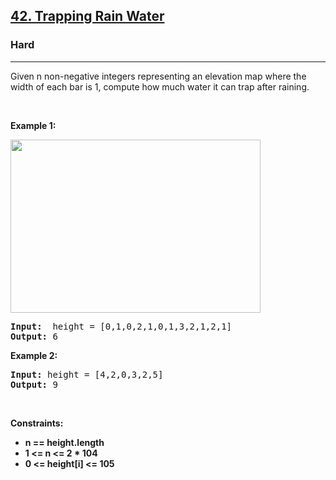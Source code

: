 <h2><a href="https://leetcode.com/problems/trapping-rain-water/">42. Trapping Rain Water</a></h2><h3>Hard</h3><hr><div>

<p>Given n non-negative integers representing an elevation map where the width of each bar is 1, compute how much water it can trap after raining.</p>

<p>&nbsp;</p>
<p><strong>Example 1:</strong></p>
<img alt="" src="https://assets.leetcode.com/uploads/2018/10/22/rainwatertrap.png" style="width: 400px; height: 277px;">
<pre><strong>Input:</strong>  height = [0,1,0,2,1,0,1,3,2,1,2,1]
<strong>Output:</strong> 6
</pre>

<p><strong>Example 2:</strong></p>

<pre><strong>Input:</strong> height = [4,2,0,3,2,5]
<strong>Output:</strong> 9
</pre>

<p>&nbsp;</p>
<p><strong>Constraints:</strong></p>


- **n == height.length**
- **1 <= n <= 2 * 104**
- **0 <= height[i] <= 105**

</div>
